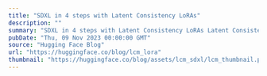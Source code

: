 ```yaml
---
title: "SDXL in 4 steps with Latent Consistency LoRAs"
description: ""
summary: "SDXL in 4 steps with Latent Consistency LoRAs Latent Consistency Models (LCM) are a way to decrease ..."
pubDate: "Thu, 09 Nov 2023 00:00:00 GMT"
source: "Hugging Face Blog"
url: "https://huggingface.co/blog/lcm_lora"
thumbnail: "https://huggingface.co/blog/assets/lcm_sdxl/lcm_thumbnail.png"
---
```


